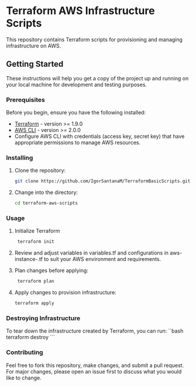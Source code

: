 # Terraform AWS Infrastructure Scripts

This repository contains Terraform scripts for provisioning and managing infrastructure on AWS.

## Getting Started

These instructions will help you get a copy of the project up and running on your local machine for development and testing purposes.

### Prerequisites

Before you begin, ensure you have the following installed:

- [Terraform](https://www.terraform.io/downloads.html) - version >= 1.9.0
- [AWS CLI](https://aws.amazon.com/cli/) - version >= 2.0.0
- Configure AWS CLI with credentials (access key, secret key) that have appropriate permissions to manage AWS resources.

### Installing

1. Clone the repository:

   ```bash
   git clone https://github.com/IgorSantanaM/TerraformBasicScripts.git
   ```
2. Change into the directory:
   ```bash
   cd terraform-aws-scripts
   ```
### Usage
1. Initialize Terraform
   ```bash
  	terraform init
     ```
2. Review and adjust variables in variables.tf and configurations in aws-instance-.tf to suit your AWS environment and requirements.

3. Plan changes before applying:
    ```bash
     terraform plan
    ```
4. Apply changes to provision infrastructure:
    ```bash
    terraform apply
    ```
### Destroying Infrastructure
To tear down the infrastructure created by Terraform, you can run:
   ``bash
   terraform destroy
      ```
### Contributing
Feel free to fork this repository, make changes, and submit a pull request. For major changes, please open an issue first to discuss what you would like to change.
